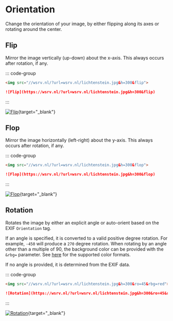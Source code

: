 # Orientation

Change the orientation of your image, by either flipping along its axes or rotating around the center.

## Flip <Badge type="info" text="&flip" />

Mirror the image vertically (up-down) about the x-axis.
This always occurs after rotation, if any.

::: code-group

```html [HTML]
<img src="//wsrv.nl/?url=wsrv.nl/lichtenstein.jpg&h=300&flip">
```

```md [Markdown]
![Flip](https://wsrv.nl/?url=wsrv.nl/lichtenstein.jpg&h=300&flip)
```

:::

[![Flip](/static/lichtenstein.jpg?h=300&flip)](/?url=wsrv.nl/lichtenstein.jpg&h=300&flip){target="_blank"}

## Flop <Badge type="info" text="&flop" />

Mirror the image horizontally (left-right) about the y-axis.
This always occurs after rotation, if any.

::: code-group

```html [HTML]
<img src="//wsrv.nl/?url=wsrv.nl/lichtenstein.jpg&h=300&flop">
```

```md [Markdown]
![Flop](https://wsrv.nl/?url=wsrv.nl/lichtenstein.jpg&h=300&flop)
```

:::

[![Flop](/static/lichtenstein.jpg?h=300&flop)](/?url=wsrv.nl/lichtenstein.jpg&h=300&flop){target="_blank"}

## Rotation <Badge type="info" text="&ro=" />

Rotates the image by either an explicit angle or auto-orient based on the EXIF `Orientation` tag.

If an angle is specified, it is converted to a valid positive degree rotation. For example, `-450` will
produce a `270` degree rotation. When rotating by an angle other than a multiple of 90, the background
color can be provided with the `&rbg=` parameter. See [here](adjustment.md#background) for the supported color formats.

If no angle is provided, it is determined from the EXIF data.

::: code-group

```html [HTML]
<img src="//wsrv.nl/?url=wsrv.nl/lichtenstein.jpg&h=300&ro=45&rbg=red">
```

```md [Markdown]
![Rotation](https://wsrv.nl/?url=wsrv.nl/lichtenstein.jpg&h=300&ro=45&rbg=red)
```

:::

[![Rotation](/static/lichtenstein.jpg?h=300&ro=45&rbg=red)](/?url=wsrv.nl/lichtenstein.jpg&h=300&ro=45&rbg=red){target="_blank"}
